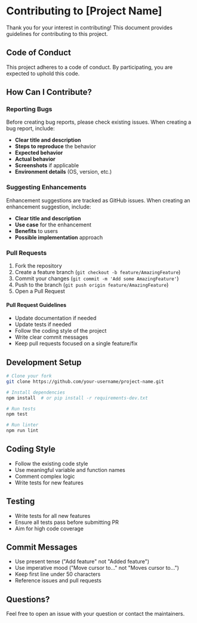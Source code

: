 # Contributing to [Project Name]

Thank you for your interest in contributing! This document provides guidelines for contributing to this project.

## Code of Conduct

This project adheres to a code of conduct. By participating, you are expected to uphold this code.

## How Can I Contribute?

### Reporting Bugs

Before creating bug reports, please check existing issues. When creating a bug report, include:

- **Clear title and description**
- **Steps to reproduce** the behavior
- **Expected behavior**
- **Actual behavior**
- **Screenshots** if applicable
- **Environment details** (OS, version, etc.)

### Suggesting Enhancements

Enhancement suggestions are tracked as GitHub issues. When creating an enhancement suggestion, include:

- **Clear title and description**
- **Use case** for the enhancement
- **Benefits** to users
- **Possible implementation** approach

### Pull Requests

1. Fork the repository
2. Create a feature branch (`git checkout -b feature/AmazingFeature`)
3. Commit your changes (`git commit -m 'Add some AmazingFeature'`)
4. Push to the branch (`git push origin feature/AmazingFeature`)
5. Open a Pull Request

#### Pull Request Guidelines

- Update documentation if needed
- Update tests if needed
- Follow the coding style of the project
- Write clear commit messages
- Keep pull requests focused on a single feature/fix

## Development Setup

```bash
# Clone your fork
git clone https://github.com/your-username/project-name.git

# Install dependencies
npm install  # or pip install -r requirements-dev.txt

# Run tests
npm test

# Run linter
npm run lint
```

## Coding Style

- Follow the existing code style
- Use meaningful variable and function names
- Comment complex logic
- Write tests for new features

## Testing

- Write tests for all new features
- Ensure all tests pass before submitting PR
- Aim for high code coverage

## Commit Messages

- Use present tense ("Add feature" not "Added feature")
- Use imperative mood ("Move cursor to..." not "Moves cursor to...")
- Keep first line under 50 characters
- Reference issues and pull requests

## Questions?

Feel free to open an issue with your question or contact the maintainers.

